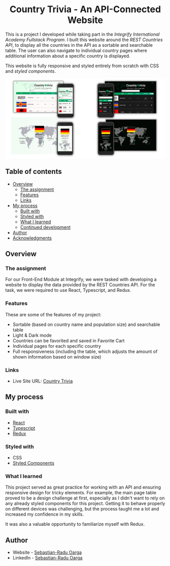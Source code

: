 <h1 align="center">Country Trivia - An API-Connected Website</h1>

This is a project I developed while taking part in the _Integrify International Academy Fullstack Program_. I built this website around the _REST Countries API_, to display all the countries in the API as a sortable and searchable table. The user can also navigate to individual country pages where additional information about a specific country is displayed.

This website is fully responsive and styled entirely from scratch with CSS and _styled components_.

<p align="center"><img src="./public/preview2.png" alt="image preview of country trivia" align="center"><p>

## Table of contents

- [Overview](#overview)
  - [The assignment](#the-assignment)
  - [Features](#features)
  - [Links](#links)
- [My process](#my-process)
  - [Built with](#built-with)
  - [Styled with](#styled-with)
  - [What I learned](#what-i-learned)
  - [Continued development](#continued-development)
- [Author](#author)
- [Acknowledgments](#acknowledgments)

## Overview

### The assignment

For our Front-End Module at Integrify, we were tasked with developing a website to display the data provided by the REST Countries API. For the task, we were required to use React, Typescript, and Redux.

### Features

These are some of the features of my project:

- Sortable (based on country name and population size) and searchable table
- Light & Dark mode
- Countries can be favorited and saved in Favorite Cart
- Individual pages for each specific country
- Full responsiveness (including the table, which adjusts the amount of shown information based on window size)

### Links

- Live Site URL: [Country Trivia](https://countrytrivia.netlify.app/)

## My process

### Built with

- [React](https://reactjs.org/)
- [Typescript](https://www.typescriptlang.org/)
- [Redux](https://redux.js.org/)

### Styled with

- CSS
- [Styled Components](https://styled-components.com/)

### What I learned

This project served as great practice for working with an API and ensuring responsive design for tricky elements. For example, the main page table proved to be a design challenge at first, especially as I didn't want to rely on any already styled components for this project. Getting it to behave properly on different devices was challenging, but the process taught me a lot and increased my confidence in my skills.

It was also a valuable opportunity to familiarize myself with Redux.

## Author

- Website - [Sebastian-Radu Oarga](http://www.sebastianraduoarga.com)
- LinkedIn - [Sebastian-Radu Oarga](https://www.linkedin.com/in/sebastianoarga/)
